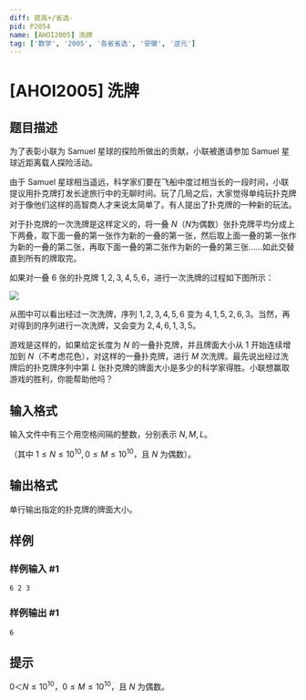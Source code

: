 ```yaml
---
diff: 提高+/省选-
pid: P2054
name: [AHOI2005] 洗牌
tag: ['数学', '2005', '各省省选', '安徽', '逆元']
---
```

# [AHOI2005] 洗牌
## 题目描述

为了表彰小联为 Samuel 星球的探险所做出的贡献，小联被邀请参加 Samuel 星球近距离载人探险活动。

由于 Samuel 星球相当遥远，科学家们要在飞船中度过相当长的一段时间，小联提议用扑克牌打发长途旅行中的无聊时间。玩了几局之后，大家觉得单纯玩扑克牌对于像他们这样的高智商人才来说太简单了。有人提出了扑克牌的一种新的玩法。

对于扑克牌的一次洗牌是这样定义的，将一叠 $N$（$N$为偶数）张扑克牌平均分成上下两叠，取下面一叠的第一张作为新的一叠的第一张，然后取上面一叠的第一张作为新的一叠的第二张，再取下面一叠的第二张作为新的一叠的第三张……如此交替直到所有的牌取完。

如果对一叠 $6$ 张的扑克牌 ${1,2,3,4,5,6}$，进行一次洗牌的过程如下图所示：

  ![](https://cdn.luogu.com.cn/upload/pic/1641.png) 

从图中可以看出经过一次洗牌，序列 $1,2,3,4,5,6$ 变为 $4,1,5,2,6,3$。当然，再对得到的序列进行一次洗牌，又会变为 $2,4,6,1,3,5$。

游戏是这样的，如果给定长度为 $N$ 的一叠扑克牌，并且牌面大小从 $1$ 开始连续增加到 $N$（不考虑花色），对这样的一叠扑克牌，进行 $M$ 次洗牌。最先说出经过洗牌后的扑克牌序列中第 $L$ 张扑克牌的牌面大小是多少的科学家得胜。小联想赢取游戏的胜利，你能帮助他吗？
## 输入格式

输入文件中有三个用空格间隔的整数，分别表示 $N,M,L$。

（其中 $1\le N\le 10^{10},0 \le M\le 10^{10}$，且 $N$ 为偶数）。
## 输出格式

单行输出指定的扑克牌的牌面大小。
## 样例

### 样例输入 #1
```
6 2 3
```
### 样例输出 #1
```
6
```
## 提示

$0 ＜ N \leq 10^{10}$，$0 \leq M \leq 10^{10}$，且 $N$ 为偶数。

